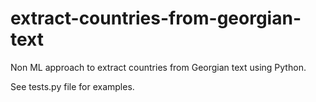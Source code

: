 # extract-countries-from-georgian-text
Non ML approach to extract countries from Georgian text using Python.

See tests.py file for examples.
